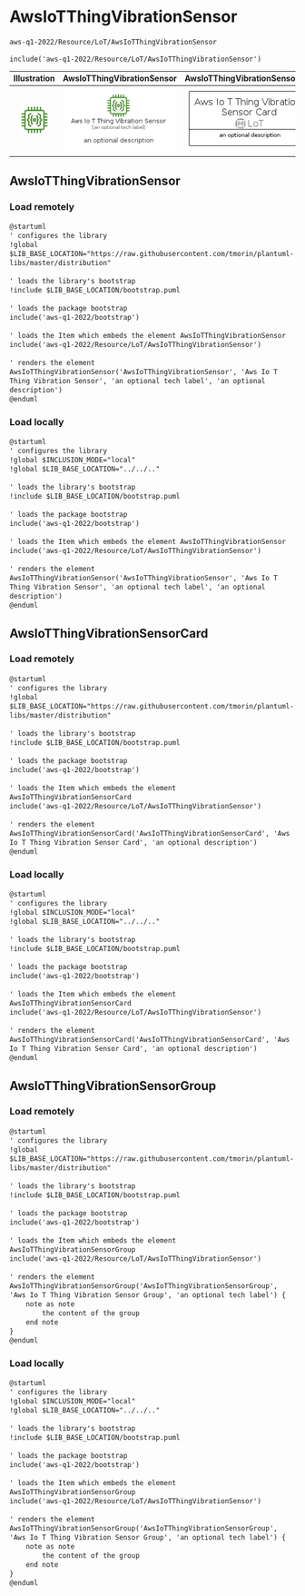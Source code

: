 # AwsIoTThingVibrationSensor


```text
aws-q1-2022/Resource/LoT/AwsIoTThingVibrationSensor
```

```text
include('aws-q1-2022/Resource/LoT/AwsIoTThingVibrationSensor')
```



| Illustration | AwsIoTThingVibrationSensor | AwsIoTThingVibrationSensorCard | AwsIoTThingVibrationSensorGroup |
| :---: | :---: | :---: | :---: |
| ![illustration for Illustration](../../../aws-q1-2022/Resource/LoT/AwsIoTThingVibrationSensor.png) | ![illustration for AwsIoTThingVibrationSensor](../../../aws-q1-2022/Resource/LoT/AwsIoTThingVibrationSensor.Local.png) | ![illustration for AwsIoTThingVibrationSensorCard](../../../aws-q1-2022/Resource/LoT/AwsIoTThingVibrationSensorCard.Local.png) | ![illustration for AwsIoTThingVibrationSensorGroup](../../../aws-q1-2022/Resource/LoT/AwsIoTThingVibrationSensorGroup.Local.png) |




## AwsIoTThingVibrationSensor

### Load remotely
```plantuml
@startuml
' configures the library
!global $LIB_BASE_LOCATION="https://raw.githubusercontent.com/tmorin/plantuml-libs/master/distribution"

' loads the library's bootstrap
!include $LIB_BASE_LOCATION/bootstrap.puml

' loads the package bootstrap
include('aws-q1-2022/bootstrap')

' loads the Item which embeds the element AwsIoTThingVibrationSensor
include('aws-q1-2022/Resource/LoT/AwsIoTThingVibrationSensor')

' renders the element
AwsIoTThingVibrationSensor('AwsIoTThingVibrationSensor', 'Aws Io T Thing Vibration Sensor', 'an optional tech label', 'an optional description')
@enduml
```

### Load locally
```plantuml
@startuml
' configures the library
!global $INCLUSION_MODE="local"
!global $LIB_BASE_LOCATION="../../.."

' loads the library's bootstrap
!include $LIB_BASE_LOCATION/bootstrap.puml

' loads the package bootstrap
include('aws-q1-2022/bootstrap')

' loads the Item which embeds the element AwsIoTThingVibrationSensor
include('aws-q1-2022/Resource/LoT/AwsIoTThingVibrationSensor')

' renders the element
AwsIoTThingVibrationSensor('AwsIoTThingVibrationSensor', 'Aws Io T Thing Vibration Sensor', 'an optional tech label', 'an optional description')
@enduml
```

## AwsIoTThingVibrationSensorCard

### Load remotely
```plantuml
@startuml
' configures the library
!global $LIB_BASE_LOCATION="https://raw.githubusercontent.com/tmorin/plantuml-libs/master/distribution"

' loads the library's bootstrap
!include $LIB_BASE_LOCATION/bootstrap.puml

' loads the package bootstrap
include('aws-q1-2022/bootstrap')

' loads the Item which embeds the element AwsIoTThingVibrationSensorCard
include('aws-q1-2022/Resource/LoT/AwsIoTThingVibrationSensor')

' renders the element
AwsIoTThingVibrationSensorCard('AwsIoTThingVibrationSensorCard', 'Aws Io T Thing Vibration Sensor Card', 'an optional description')
@enduml
```

### Load locally
```plantuml
@startuml
' configures the library
!global $INCLUSION_MODE="local"
!global $LIB_BASE_LOCATION="../../.."

' loads the library's bootstrap
!include $LIB_BASE_LOCATION/bootstrap.puml

' loads the package bootstrap
include('aws-q1-2022/bootstrap')

' loads the Item which embeds the element AwsIoTThingVibrationSensorCard
include('aws-q1-2022/Resource/LoT/AwsIoTThingVibrationSensor')

' renders the element
AwsIoTThingVibrationSensorCard('AwsIoTThingVibrationSensorCard', 'Aws Io T Thing Vibration Sensor Card', 'an optional description')
@enduml
```

## AwsIoTThingVibrationSensorGroup

### Load remotely
```plantuml
@startuml
' configures the library
!global $LIB_BASE_LOCATION="https://raw.githubusercontent.com/tmorin/plantuml-libs/master/distribution"

' loads the library's bootstrap
!include $LIB_BASE_LOCATION/bootstrap.puml

' loads the package bootstrap
include('aws-q1-2022/bootstrap')

' loads the Item which embeds the element AwsIoTThingVibrationSensorGroup
include('aws-q1-2022/Resource/LoT/AwsIoTThingVibrationSensor')

' renders the element
AwsIoTThingVibrationSensorGroup('AwsIoTThingVibrationSensorGroup', 'Aws Io T Thing Vibration Sensor Group', 'an optional tech label') {
    note as note
        the content of the group
    end note
}
@enduml
```

### Load locally
```plantuml
@startuml
' configures the library
!global $INCLUSION_MODE="local"
!global $LIB_BASE_LOCATION="../../.."

' loads the library's bootstrap
!include $LIB_BASE_LOCATION/bootstrap.puml

' loads the package bootstrap
include('aws-q1-2022/bootstrap')

' loads the Item which embeds the element AwsIoTThingVibrationSensorGroup
include('aws-q1-2022/Resource/LoT/AwsIoTThingVibrationSensor')

' renders the element
AwsIoTThingVibrationSensorGroup('AwsIoTThingVibrationSensorGroup', 'Aws Io T Thing Vibration Sensor Group', 'an optional tech label') {
    note as note
        the content of the group
    end note
}
@enduml
```

